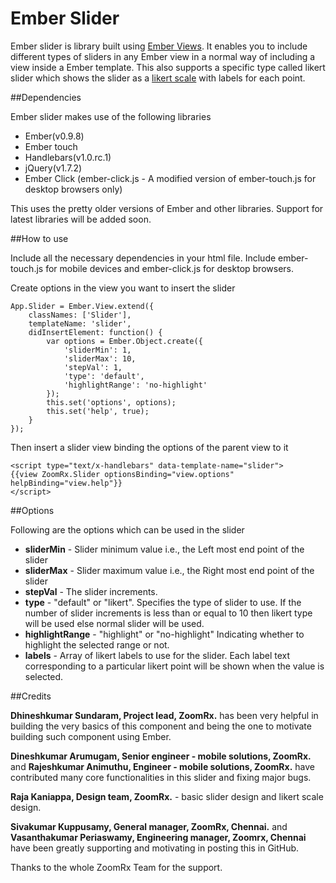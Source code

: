 Ember Slider
============

Ember slider is library built using [Ember Views](http://emberjs.com/api/classes/Ember.View.html). It enables you to include different types of sliders in any Ember view in a normal way of including a view inside a Ember template.
This also supports a specific type called likert slider which shows the slider as a [likert scale](http://en.wikipedia.org/wiki/Likert_scale) with labels for each point. 

##Dependencies

Ember slider makes use of the following libraries

* Ember(v0.9.8)
* Ember touch
* Handlebars(v1.0.rc.1)
* jQuery(v1.7.2)
* Ember Click (ember-click.js - A modified version of ember-touch.js for desktop browsers only)

This uses the pretty older versions of Ember and other libraries. Support for latest libraries will be added soon.

##How to use

Include all the necessary dependencies in your html file. Include ember-touch.js for mobile devices and ember-click.js for desktop browsers.

Create options in the view you want to insert the slider

 
    App.Slider = Ember.View.extend({
    	classNames: ['Slider'],
    	templateName: 'slider',
    	didInsertElement: function() {
            var options = Ember.Object.create({
                'sliderMin': 1,
                'sliderMax': 10,
                'stepVal': 1,
                'type': 'default',
                'highlightRange': 'no-highlight'
            });
    		this.set('options', options);
    		this.set('help', true);
    	}
    });
 
Then insert a slider view binding the options of the parent view to it

 
    <script type="text/x-handlebars" data-template-name="slider">
    {{view ZoomRx.Slider optionsBinding="view.options" helpBinding="view.help"}}
    </script>
 

##Options

Following are the options which can be used in the slider

* **sliderMin** - Slider minimum value i.e., the Left most end point of the slider
* **sliderMax** - Slider maximum value i.e., the Right most end point of the slider
* **stepVal** - The slider increments. 
* **type** - "default" or "likert". Specifies the type of slider to use. If the number of slider increments is less than or equal to 10 then likert type will be used else normal slider will be used.
* **highlightRange** - "highlight" or "no-highlight" Indicating whether to highlight the selected range or not.
* **labels** - Array of likert labels to use for the slider. Each label text corresponding to a particular likert point will be shown when the value is selected.

##Credits

**Dhineshkumar Sundaram, Project lead, ZoomRx.** has been very helpful in building the very basics of this component and being the one to motivate building such component using Ember.

**Dineshkumar Arumugam, Senior engineer - mobile solutions, ZoomRx.** and **Rajeshkumar Animuthu, Engineer - mobile solutions, ZoomRx.** have contributed many core functionalities in this slider and fixing major bugs.

**Raja Kaniappa, Design team, ZoomRx.** - basic slider design and likert scale design.

**Sivakumar Kuppusamy, General manager, ZoomRx, Chennai.** and **Vasanthakumar Periaswamy, Engineering manager, Zoomrx, Chennai** have been greatly supporting and motivating in posting this in GitHub.

Thanks to the whole ZoomRx Team for the support.
